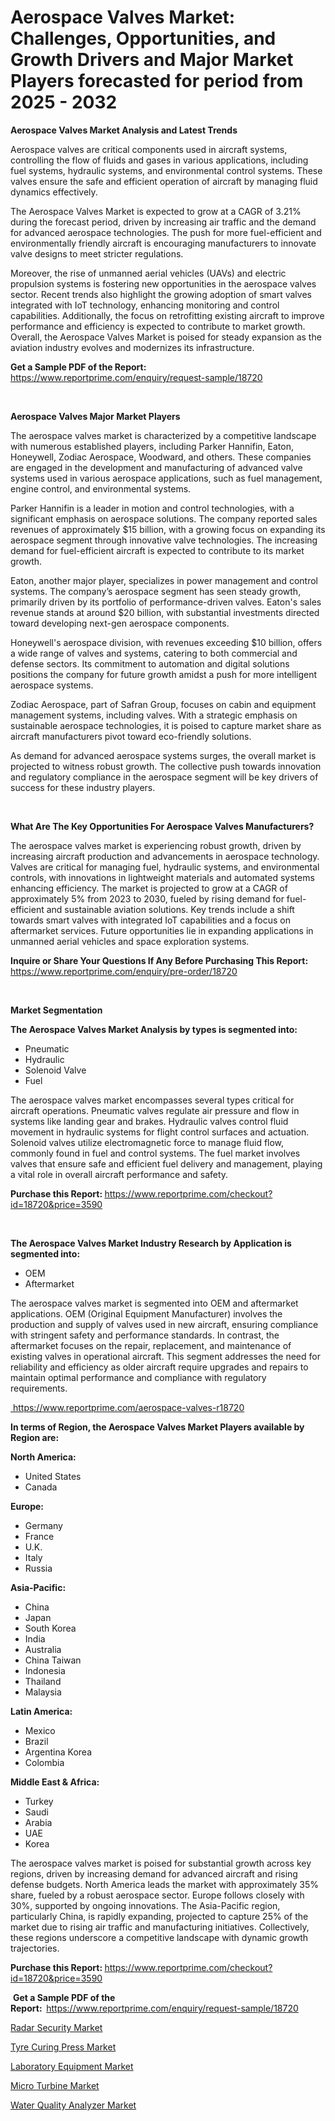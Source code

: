 <p><h1>Aerospace Valves Market: Challenges, Opportunities, and Growth Drivers and Major Market Players forecasted for period from 2025 - 2032</h1></p><p><strong>Aerospace Valves Market Analysis and Latest Trends</strong></p>
<p><p>Aerospace valves are critical components used in aircraft systems, controlling the flow of fluids and gases in various applications, including fuel systems, hydraulic systems, and environmental control systems. These valves ensure the safe and efficient operation of aircraft by managing fluid dynamics effectively. </p><p>The Aerospace Valves Market is expected to grow at a CAGR of 3.21% during the forecast period, driven by increasing air traffic and the demand for advanced aerospace technologies. The push for more fuel-efficient and environmentally friendly aircraft is encouraging manufacturers to innovate valve designs to meet stricter regulations. </p><p>Moreover, the rise of unmanned aerial vehicles (UAVs) and electric propulsion systems is fostering new opportunities in the aerospace valves sector. Recent trends also highlight the growing adoption of smart valves integrated with IoT technology, enhancing monitoring and control capabilities. Additionally, the focus on retrofitting existing aircraft to improve performance and efficiency is expected to contribute to market growth. Overall, the Aerospace Valves Market is poised for steady expansion as the aviation industry evolves and modernizes its infrastructure.</p></p>
<p><strong>Get a Sample PDF of the Report:&nbsp;</strong> <a href="https://www.reportprime.com/enquiry/request-sample/18720?utm_campaign=1877&utm_medium=2&utm_source=Github&utm_content=ia&utm_term=19032025&utm_id=aerospace-valves">https://www.reportprime.com/enquiry/request-sample/18720</a></p>
<p>&nbsp;</p>
<p><strong>Aerospace Valves Major Market Players</strong></p>
<p><p>The aerospace valves market is characterized by a competitive landscape with numerous established players, including Parker Hannifin, Eaton, Honeywell, Zodiac Aerospace, Woodward, and others. These companies are engaged in the development and manufacturing of advanced valve systems used in various aerospace applications, such as fuel management, engine control, and environmental systems.</p><p>Parker Hannifin is a leader in motion and control technologies, with a significant emphasis on aerospace solutions. The company reported sales revenues of approximately $15 billion, with a growing focus on expanding its aerospace segment through innovative valve technologies. The increasing demand for fuel-efficient aircraft is expected to contribute to its market growth.</p><p>Eaton, another major player, specializes in power management and control systems. The company’s aerospace segment has seen steady growth, primarily driven by its portfolio of performance-driven valves. Eaton's sales revenue stands at around $20 billion, with substantial investments directed toward developing next-gen aerospace components.</p><p>Honeywell's aerospace division, with revenues exceeding $10 billion, offers a wide range of valves and systems, catering to both commercial and defense sectors. Its commitment to automation and digital solutions positions the company for future growth amidst a push for more intelligent aerospace systems.</p><p>Zodiac Aerospace, part of Safran Group, focuses on cabin and equipment management systems, including valves. With a strategic emphasis on sustainable aerospace technologies, it is poised to capture market share as aircraft manufacturers pivot toward eco-friendly solutions.</p><p>As demand for advanced aerospace systems surges, the overall market is projected to witness robust growth. The collective push towards innovation and regulatory compliance in the aerospace segment will be key drivers of success for these industry players.</p></p>
<p>&nbsp;</p>
<p><strong>What Are The Key Opportunities For Aerospace Valves Manufacturers?</strong></p>
<p><p>The aerospace valves market is experiencing robust growth, driven by increasing aircraft production and advancements in aerospace technology. Valves are critical for managing fuel, hydraulic systems, and environmental controls, with innovations in lightweight materials and automated systems enhancing efficiency. The market is projected to grow at a CAGR of approximately 5% from 2023 to 2030, fueled by rising demand for fuel-efficient and sustainable aviation solutions. Key trends include a shift towards smart valves with integrated IoT capabilities and a focus on aftermarket services. Future opportunities lie in expanding applications in unmanned aerial vehicles and space exploration systems.</p></p>
<p><strong>Inquire or Share Your Questions If Any Before Purchasing This Report:</strong> <a href="https://www.reportprime.com/enquiry/pre-order/18720?utm_campaign=1877&utm_medium=2&utm_source=Github&utm_content=ia&utm_term=19032025&utm_id=aerospace-valves">https://www.reportprime.com/enquiry/pre-order/18720</a></p>
<p>&nbsp;</p>
<p><strong>Market Segmentation</strong></p>
<p><strong>The Aerospace Valves Market Analysis by types is segmented into:</strong></p>
<p><ul><li>Pneumatic</li><li>Hydraulic</li><li>Solenoid Valve</li><li>Fuel</li></ul></p>
<p><p>The aerospace valves market encompasses several types critical for aircraft operations. Pneumatic valves regulate air pressure and flow in systems like landing gear and brakes. Hydraulic valves control fluid movement in hydraulic systems for flight control surfaces and actuation. Solenoid valves utilize electromagnetic force to manage fluid flow, commonly found in fuel and control systems. The fuel market involves valves that ensure safe and efficient fuel delivery and management, playing a vital role in overall aircraft performance and safety.</p></p>
<p><strong>Purchase this Report:&nbsp;</strong><a href="https://www.reportprime.com/checkout?id=18720&price=3590&utm_campaign=1877&utm_medium=2&utm_source=Github&utm_content=ia&utm_term=19032025&utm_id=aerospace-valves">https://www.reportprime.com/checkout?id=18720&price=3590</a></p>
<p>&nbsp;</p>
<p><strong>The Aerospace Valves Market Industry Research by Application is segmented into:</strong></p>
<p><ul><li>OEM</li><li>Aftermarket</li></ul></p>
<p><p>The aerospace valves market is segmented into OEM and aftermarket applications. OEM (Original Equipment Manufacturer) involves the production and supply of valves used in new aircraft, ensuring compliance with stringent safety and performance standards. In contrast, the aftermarket focuses on the repair, replacement, and maintenance of existing valves in operational aircraft. This segment addresses the need for reliability and efficiency as older aircraft require upgrades and repairs to maintain optimal performance and compliance with regulatory requirements.</p></p>
<p><a href="https://www.reportprime.com/aerospace-valves-r18720?utm_campaign=1877&utm_medium=2&utm_source=Github&utm_content=ia&utm_term=19032025&utm_id=aerospace-valves">&nbsp;https://www.reportprime.com/aerospace-valves-r18720</a></p>
<p><strong>In terms of Region, the Aerospace Valves Market Players available by Region are:</strong></p>
<p>
    <p> <strong> North America: </strong>
        <ul>
            <li>United States</li>
            <li>Canada</li>
        </ul>
        </p> 
    <p> <strong> Europe: </strong>
        <ul>
            <li>Germany</li>
            <li>France</li>
            <li>U.K.</li>
            <li>Italy</li>
            <li>Russia</li>
        </ul>
        </p> 
    <p> <strong> Asia-Pacific: </strong>
        <ul>
            <li>China</li>
            <li>Japan</li>
            <li>South Korea</li>
            <li>India</li>
            <li>Australia</li>
            <li>China Taiwan</li>
            <li>Indonesia</li>
            <li>Thailand</li>
            <li>Malaysia</li>
        </ul>
        </p> 
    <p> <strong> Latin America: </strong>
        <ul>
            <li>Mexico</li>
            <li>Brazil</li>
            <li>Argentina Korea</li>
            <li>Colombia</li>
        </ul>
        </p> 
    <p> <strong> Middle East & Africa: </strong>
        <ul>
            <li>Turkey</li>
            <li>Saudi</li>
            <li>Arabia</li>
            <li>UAE</li>
            <li>Korea</li>
        </ul>
    </p>
    </p>
<p><p>The aerospace valves market is poised for substantial growth across key regions, driven by increasing demand for advanced aircraft and rising defense budgets. North America leads the market with approximately 35% share, fueled by a robust aerospace sector. Europe follows closely with 30%, supported by ongoing innovations. The Asia-Pacific region, particularly China, is rapidly expanding, projected to capture 25% of the market due to rising air traffic and manufacturing initiatives. Collectively, these regions underscore a competitive landscape with dynamic growth trajectories.</p></p>
<p><strong>Purchase this Report: </strong><a href="https://www.reportprime.com/checkout?id=18720&price=3590&utm_campaign=1877&utm_medium=2&utm_source=Github&utm_content=ia&utm_term=19032025&utm_id=aerospace-valves">https://www.reportprime.com/checkout?id=18720&price=3590</a></p>
<p>&nbsp;<strong>Get a Sample PDF of the Report:&nbsp;&nbsp;</strong><a href="https://www.reportprime.com/enquiry/request-sample/18720?utm_campaign=1877&utm_medium=2&utm_source=Github&utm_content=ia&utm_term=19032025&utm_id=aerospace-valves">https://www.reportprime.com/enquiry/request-sample/18720</a></p>
<p><strong></strong></p>
<p><p><a href="https://github.com/haagarocapmj/Market-Research-Report-List-1/blob/main/radar-security-market.md?utm_campaign=1877&utm_medium=2&utm_source=Github&utm_content=ia&utm_term=19032025&utm_id=aerospace-valves">Radar Security Market</a></p><p><a href="https://github.com/gfellcincot4/Market-Research-Report-List-1/blob/main/tyre-curing-press-market.md?utm_campaign=1877&utm_medium=2&utm_source=Github&utm_content=ia&utm_term=19032025&utm_id=aerospace-valves">Tyre Curing Press Market</a></p><p><a href="https://github.com/fallalenoswG/Market-Research-Report-List-1/blob/main/laboratory-equipment-market.md?utm_campaign=1877&utm_medium=2&utm_source=Github&utm_content=ia&utm_term=19032025&utm_id=aerospace-valves">Laboratory Equipment Market</a></p><p><a href="https://github.com/countpapajwp/Market-Research-Report-List-1/blob/main/micro-turbine-market.md?utm_campaign=1877&utm_medium=2&utm_source=Github&utm_content=ia&utm_term=19032025&utm_id=aerospace-valves">Micro Turbine Market</a></p><p><a href="https://github.com/wraggfomath/Market-Research-Report-List-1/blob/main/water-quality-analyzer-market.md?utm_campaign=1877&utm_medium=2&utm_source=Github&utm_content=ia&utm_term=19032025&utm_id=aerospace-valves">Water Quality Analyzer Market</a></p></p>